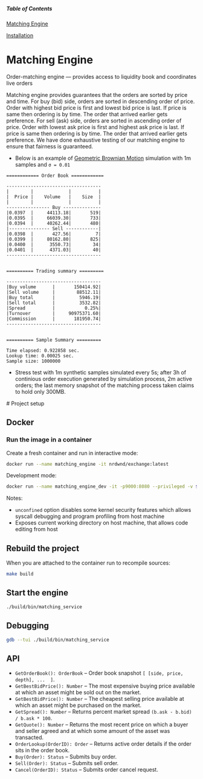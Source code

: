 ##### Table of Contents 

[Matching Engine](#Service)

[Installation](#Setup)


<a name="Service"/>

# Matching Engine

Order-matching engine — provides access to liquidity book and coordinates live orders

Matching engine provides guarantees that the orders are sorted by price and time.
For buy (bid) side, orders are sorted in descending order of price. Order with highest bid price is first and lowest bid price is last. If price is same then ordering is by time. The order that arrived earlier gets preference.
For sell (ask) side, orders are sorted in ascending order of price. Order with lowest ask price is first and highest ask price is last. If price is same then ordering is by time. The order that arrived earlier gets preference.
We have done exhaustive testing of our matching engine to ensure that fairness is guaranteed.

- Below is an example of [Geometric Brownian Motion](https://en.wikipedia.org/wiki/Geometric_Brownian_motion) simulation with 1m samples and `σ = 0.01`

```
============ Order Book ============

-----------------------------------
|        |             |          |
|  Price |    Volume   |    Size  |
|        |             |          |
---------------- Buy --------------
|0.0397  |     44113.18|       519|
|0.0395  |     66039.30|       733|
|0.0394  |     40262.44|       480|
|--------------- Sell ------------|
|0.0398  |       427.56|         7|
|0.0399  |     80162.80|       825|
|0.0400  |      3550.73|        34|
|0.0401  |      4371.03|        40|
-----------------------------------


========== Trading summary =========

-----------------------------------
|Buy volume      |       150414.92|
|Sell volume     |        88512.11|
|Buy total       |         5946.19|
|Sell total      |         3532.82|
|Spread          |           0.25%|
|Turnover        |     90975371.60|
|Commission      |       181950.74|
-----------------------------------


========== Sample Summary =========

Time elapsed: 0.922858 sec.
Lookup time: 0.00025 sec.
Sample size: 1000000
```

- Stress test with 1m synthetic samples simulated every 5s; after 3h of continious order execution generated by simulation process, 2m active orders; the last memory snapshot of the matching process taken claims to hold only 300MB.


<a name="Setup"/>
# Project setup

## Docker

### Run the image in a container

Create a fresh container and run in interactive mode:

```bash
docker run --name matching_engine -it nrdwnd/exchange:latest
```

Development mode:

```bash
docker run --name matching_engine_dev -it -p9000:8080 --privileged -v ${PWD}:/opt/matching --cap-add=SYS_PTRACE --security-opt seccomp=unconfined nrdwnd/exchange:latest
```

Notes:

- `unconfined` option disables some kernel security features which allows syscall debugging and program profiling from host machine
- Exposes current working directory on host machine, that allows code editing from host

## Rebuild the project

When you are attached to the container run to recompile sources:

```bash
make build 
```

## Start the engine
```bash
./build/bin/matching_service
```

## Debugging
```bash
gdb --tui ./build/bin/matching_service
```

## API
- `GetOrderBook(): OrderBook` – Order book snapshot `[ [side, price, depth], ...  ]`.
- `GetBestBidPrice(): Number` – The most expensive buying price available at which an asset might be sold out on the market.
- `GetBestBidPrice(): Number` – The cheapest selling price available at which an asset might be purchased on the market.
- `GetSpread(): Number` – Returns percent market spread `(b.ask - b.bid) / b.ask * 100`.
- `GetQuote(): Number` – Returns the most recent price on which a buyer and seller agreed and at which some amount of the asset was transacted.
- `OrderLookup(OrderID): Order` – Returns active order details if the order sits in the order book.
- `Buy(Order): Status` – Submits buy order.
- `Sell(Order): Status` – Submits sell order.
- `Cancel(OrderID): Status` – Submits order cancel request.
